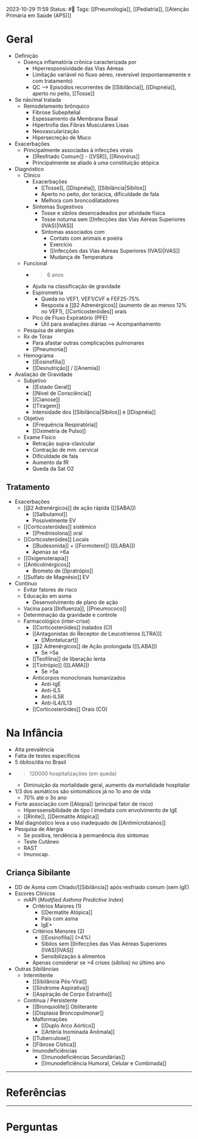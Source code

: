 2023-10-29 11:59
Status: #🌱 
Tags: [[Pneumologia]], [[Pediatria]], [[Atenção Primária em Saúde (APS)]]
<br/>
# Geral
- Definição
	- Doença inflamatória crônica caracterizada por
		- Hiperresponsividade das Vias Aéreas
		- Limitação variável no fluxo aéreo, reversível (espontaneamente e com tratamento)
		- QC --> Episódios recorrentes de [[Sibilância]], [[Dispnéia]], aperto no peito, [[Tosse]]
- Se não/mal tratada
	- Remodelamento brônquico
		- Fibrose Subepitelial
		- Espessamento da Membrana Basal
		- Hipertrofia das Fibras Musculares Lisas
		- Neovascularização
		- Hipersecreção de Muco
- Exacerbações
	- Principalmente associadas à infecções virais
		- [[Resfriado Comum]] - [[VSR]], [[Rinovírus]]
		- Principalmente se aliado à uma constituição atópica 
- Diagnóstico
	- Clínico
		- Exacerbações
			- [[Tosse]], [[Dispnéia]], [[Sibilância|Sibilos]]
			- Aperto no peito, dor torácica, dificuldade de fala
			- Melhora com broncodilatadores
		- Sintomas Sugestivos
			- Tosse e sibilos desencadeados por atividade física
			- Tosse noturna sem [[Infecções das Vias Aéreas Superiores (IVAS)|IVAS]]
			- Sintomas associados com
				- Contato com animais e poeira
				- Exercício
				- [[Infecções das Vias Aéreas Superiores (IVAS)|IVAS]]
				- Mudança de Temperatura
	- Funcional
		- >6 anos
		- Ajuda na classificação de gravidade
		- Espirometria
			- Queda no VEF1, VEF1/CVF e FEF25-75%
			- Resposta a [[β2 Adrenérgicos]] (aumento de ao menos 12% no VEF1), [[Corticosteróides]] orais
		- Pico de Fluxo Expiratório (PFE)
			- Útil para avaliações diárias --> Acompanhamento
	- Pesquisa de alergias
	- Rx de Tórax
		- Para afastar outras complicações pulmonares
		- [[Pneumonia]]
	- Hemograma
		- [[Eosinofilia]]
		- [[Desnutrição]] / [[Anemia]]
- Avaliação de Gravidade
	- Subjetivo
		- [[Estado Geral]]
		- [[Nível de Consciência]]
		- [[Cianose]]
		- [[Tiragem]]
		- Intensidade dos [[Sibilância|Sibilos]] e [[Dispnéia]]
	- Objetivo
		- [[Frequência Respiratória]]
		- [[Oximetria de Pulso]]
	- Exame Físico
		- Retração supra-clavicular
		- Contração de mm. cervical
		- Dificuldade de fala
		- Aumento da fR
		- Queda da Sat O2
## Tratamento
- Exacerbações
	- [[β2 Adrenérgicos]] de ação rápida ([[SABA]]) 
		- [[Salbutamol]]
		- Possivelmente EV
	- [[Corticosteróides]] sistêmico
		- [[Prednisolona]] oral
	- [[Corticosteróides]] Locais
		- [[Budesonida]] + [[Formoterol]] ([[LABA]])
		- Apenas se >6a
	- [[Oxigenoterapia]]
	- [[Anticolinérgicos]]
		- Brometo de [[Ipratrópio]]
	- [[Sulfato de Magnésio]] EV
- Contínuo
	- Evitar fatores de risco
	- Educação em asma
		- Desenvolvimento de plano de ação
	- Vacina para [[Influenza]], [[Pneumococo]]
	- Determinação da gravidade e controle
	- Farmacológico (inter-crise)
		- [[Corticosteróides]] inalados (CI)
		- [[Antagonistas do Receptor de Leucotrienos (LTRA)]]
			- [[Montelucart]]
		- [[β2 Adrenérgicos]] de Ação prolongada ([[LABA]])
			- Se >5a
		- [[Teofilina]] de liberação lenta
		- [[Tiotrópio]] ([[LAMA]])
			- Se >5a
		- Anticorpos monoclonais humanizados
			- Anti-IgE
			- Anti-IL5
			- Anti-IL5R
			- Anti-IL4/IL13
		- [[Corticosteróides]] Orais (CO)
# Na Infância
- Alta prevalência
- Falta de testes específicos
- 5 óbitos/dia no Brasil
- >120000 hospitalizações (em queda)
	- Diminuição da mortalidade geral, aumento da mortalidade hospitalar
- 1/3 dos asmáticos são sintomáticos já no 1o ano de vida
	- 70% até o 3o ano
- Forte associação com [[Atopia]] (principal fator de risco)
	- Hiperssensibilidade de tipo I imediata com envolvimento de IgE
	- [[Rinite]], [[Dermatite Atópica]]
- Mal diagnóstico leva a uso inadequado de [[Antimicrobianos]]
- Pesquisa de Alergia
	- Se positiva, tendência à permanência dos sintomas
	- Teste Cutâneo
	- RAST
	- Imunocap.
## Criança Sibilante
- DD de Asma com Chiado/[[Sibilância]] após resfriado comum (sem IgE)
- Escores Clínicos
	- mAPI (_Modified Asthma Predictive Index_)
		- Critérios Maiores (1)
			- [[Dermatite Atópica]]
			- Pais com asma
			- IgE+
		- Critérios Menores (2)
			- [[Eosinofilia]] (>4%)
			- Sibilos sem [[Infecções das Vias Aéreas Superiores (IVAS)|IVAS]]
			- Sensibilização à alimentos
		- Apenas considerar se >4 crises (sibilos) no último ano
- Outras Sibilâncias
	- Intermitente
		- [[Sibilância Pós-Viral]]
		- [[Síndrome Aspirativa]]
		- [[Aspiração de Corpo Estranho]]
	- Contínua / Persistente
		- [[Bronquiolite]] Obliterante
		- [[Displasia Broncopulmonar]]
		- Malformações
			- [[Duplo Arco Aórtico]]
			- [[Artéria Inominada Anômala]]
		- [[Tuberculose]]
		- [[Fibrose Cística]]
		- Imunodeficiências
			- [[Imunodeficiências Secundárias]]
			- [[Imunodeficiência Humoral, Celular e Combinada]]
____
# Referências
---
# Perguntas


